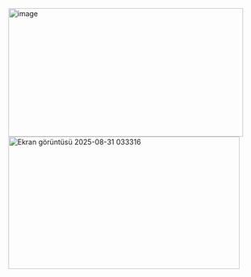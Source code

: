 <img width="465" height="255" alt="image" src="https://github.com/user-attachments/assets/6a4a1ca8-fef1-451d-839c-26c4735abead" />
<img width="458" height="263" alt="Ekran görüntüsü 2025-08-31 033316" src="https://github.com/user-attachments/assets/68c0999c-6bac-48f8-a9a2-e94e3957d5e4" />
